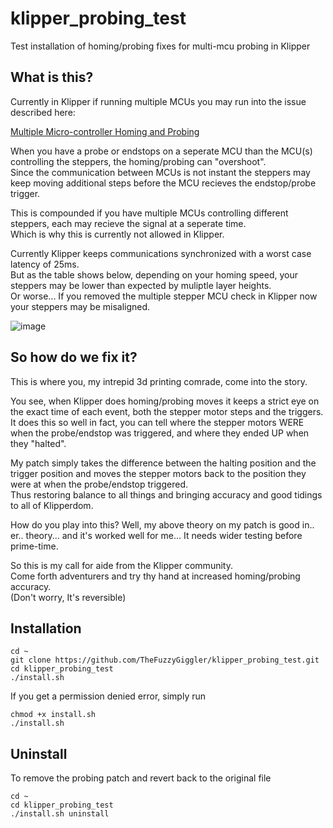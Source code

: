 # klipper_probing_test
Test installation of homing/probing fixes for multi-mcu probing in Klipper

## What is this?
Currently in Klipper if running multiple MCUs you may run into the issue described here:

[Multiple Micro-controller Homing and Probing](https://www.klipper3d.org/Multi_MCU_Homing.html)  

When you have a probe or endstops on a seperate MCU than the MCU(s) controlling the steppers, the homing/probing can "overshoot".  
Since the communication between MCUs is not instant the steppers may keep moving additional steps before the MCU recieves the endstop/probe trigger.  

This is compounded if you have multiple MCUs controlling different steppers, each may recieve the signal at a seperate time.  
Which is why this is currently not allowed in Klipper.  

Currently Klipper keeps communications synchronized with a worst case latency of 25ms.  
But as the table shows below, depending on your homing speed, your steppers may be lower than expected by muliptle layer heights.  
Or worse... If you removed the multiple stepper MCU check in Klipper now your steppers may be misaligned.

![image](https://github.com/TheFuzzyGiggler/klipper_probing_test/assets/17093387/b2ee7323-c524-45da-af4d-305372d69fa0)  

## So how do we fix it?

This is where you, my intrepid 3d printing comrade, come into the story.

You see, when Klipper does homing/probing moves it keeps a strict eye on the exact time of each event, both the stepper motor steps and the triggers.  
It does this so well in fact, you can tell where the stepper motors WERE when the probe/endstop was triggered, and where they ended UP when they "halted".  

My patch simply takes the difference between the halting position and the trigger position and moves the stepper motors back to the position they were at when the probe/endstop triggered.  
Thus restoring balance to all things and bringing accuracy and good tidings to all of Klipperdom.

How do you play into this? Well, my above theory on my patch is good in.. er.. theory... and it's worked well for me... It needs wider testing before prime-time.

So this is my call for aide from the Klipper community.  
Come forth adventurers and try thy hand at increased homing/probing accuracy.  
(Don't worry, It's reversible)


## Installation
```
cd ~
git clone https://github.com/TheFuzzyGiggler/klipper_probing_test.git
cd klipper_probing_test
./install.sh
```
If you get a permission denied error, simply run
```
chmod +x install.sh
./install.sh
```
## Uninstall
To remove the probing patch and revert back to the original file
```
cd ~
cd klipper_probing_test
./install.sh uninstall
```





